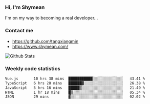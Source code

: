 ### Hi, I'm Shymean

I'm on my way to becoming a real developer...

### Contact me

- <https://github.com/tangxiangmin>
- <https://www.shymean.com/>

![Github Stats](https://github-readme-stats.vercel.app/api?username=tangxiangmin&show_icons=true&theme=dark)


###  Weekly code statistics

<!--START_SECTION:waka-->

```txt
Vue.js       10 hrs 38 mins  ███████████░░░░░░░░░░░░░░   43.41 %
TypeScript   6 hrs 28 mins   ██████▓░░░░░░░░░░░░░░░░░░   26.38 %
JavaScript   5 hrs 16 mins   █████▒░░░░░░░░░░░░░░░░░░░   21.49 %
HTML         1 hr 18 mins    █▒░░░░░░░░░░░░░░░░░░░░░░░   05.34 %
JSON         29 mins         ▓░░░░░░░░░░░░░░░░░░░░░░░░   02.02 %
```

<!--END_SECTION:waka-->